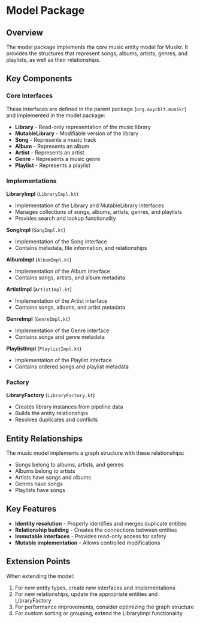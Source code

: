 # Model Package

## Overview

The model package implements the core music entity model for Musikr. It provides the structures that represent songs, albums, artists, genres, and playlists, as well as their relationships.

## Key Components

### Core Interfaces

These interfaces are defined in the parent package (`org.oxycblt.musikr`) and implemented in the model package:

- **Library** - Read-only representation of the music library
- **MutableLibrary** - Modifiable version of the library
- **Song** - Represents a music track
- **Album** - Represents an album
- **Artist** - Represents an artist
- **Genre** - Represents a music genre
- **Playlist** - Represents a playlist

### Implementations

**LibraryImpl** (`LibraryImpl.kt`)
- Implementation of the Library and MutableLibrary interfaces
- Manages collections of songs, albums, artists, genres, and playlists
- Provides search and lookup functionality

**SongImpl** (`SongImpl.kt`)
- Implementation of the Song interface
- Contains metadata, file information, and relationships

**AlbumImpl** (`AlbumImpl.kt`)
- Implementation of the Album interface
- Contains songs, artists, and album metadata

**ArtistImpl** (`ArtistImpl.kt`)
- Implementation of the Artist interface
- Contains songs, albums, and artist metadata

**GenreImpl** (`GenreImpl.kt`)
- Implementation of the Genre interface
- Contains songs and genre metadata

**PlaylistImpl** (`PlaylistImpl.kt`)
- Implementation of the Playlist interface
- Contains ordered songs and playlist metadata

### Factory

**LibraryFactory** (`LibraryFactory.kt`)
- Creates library instances from pipeline data
- Builds the entity relationships
- Resolves duplicates and conflicts

## Entity Relationships

The music model implements a graph structure with these relationships:

- Songs belong to albums, artists, and genres
- Albums belong to artists
- Artists have songs and albums
- Genres have songs
- Playlists have songs

## Key Features

- **Identity resolution** - Properly identifies and merges duplicate entities
- **Relationship building** - Creates the connections between entities
- **Immutable interfaces** - Provides read-only access for safety
- **Mutable implementation** - Allows controlled modifications

## Extension Points

When extending the model:

1. For new entity types, create new interfaces and implementations
2. For new relationships, update the appropriate entities and LibraryFactory
3. For performance improvements, consider optimizing the graph structure
4. For custom sorting or grouping, extend the LibraryImpl functionality